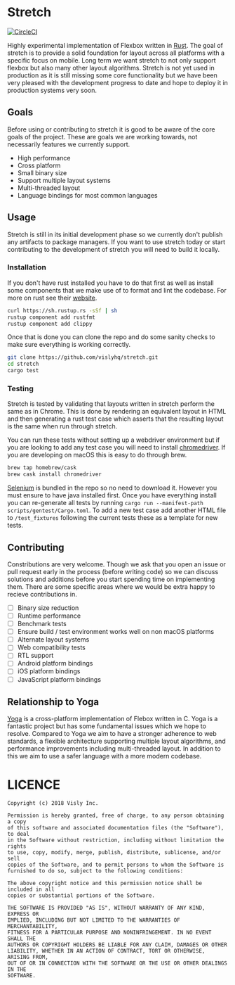 # Stretch
[![CircleCI](https://circleci.com/gh/vislyhq/stretch.svg?style=svg)](https://circleci.com/gh/vislyhq/stretch)

Highly experimental implementation of Flexbox written in [Rust](https://www.rust-lang.org). The goal of stretch is to provide a solid foundation for layout across all platforms with a specific focus on mobile. Long term we want stretch to not only support flexbox but also many other layout algorithms. Stretch is not yet used in production as it is still missing some core functionality but we have been very pleased with the development progress to date and hope to deploy it in production systems very soon.

## Goals
Before using or contributing to stretch it is good to be aware of the core goals of the project. These are goals we are working towards, not necessarily features we currently support.

- High performance
- Cross platform
- Small binary size
- Support multiple layout systems
- Multi-threaded layout
- Language bindings for most common languages

## Usage
Stretch is still in its initial development phase so we currently don't publish any artifacts to package managers. If you want to use stretch today or start contributing to the development of stretch you will need to build it locally.

### Installation
If you don't have rust installed you have to do that first as well as install some components that we make use of to format and lint the codebase. For more on rust see their [website](https://www.rust-lang.org).

```bash
curl https://sh.rustup.rs -sSf | sh
rustup component add rustfmt
rustup component add clippy
```

Once that is done you can clone the repo and do some sanity checks to make sure everything is working correctly.

```bash
git clone https://github.com/vislyhq/stretch.git
cd stretch
cargo test
```

### Testing
Stretch is tested by validating that layouts written in stretch perform the same as in Chrome. This is done by rendering an equivalent layout in HTML and then generating a rust test case which asserts that the resulting layout is the same when run through stretch.

You can run these tests without setting up a webdriver environment but if you are looking to add any test case you will need to install [chromedriver](http://chromedriver.chromium.org). If you are developing on macOS this is easy to do through brew.

```bash
brew tap homebrew/cask
brew cask install chromedriver
```

[Selenium](https://www.seleniumhq.org) is bundled in the repo so no need to download it. However you must ensure to have java installed first. Once you have everything install you can re-generate all tests by running `cargo run --manifest-path scripts/gentest/Cargo.toml`. To add a new test case add another HTML file to `/test_fixtures` following the current tests these as a template for new tests.

## Contributing
Constributions are very welcome. Though we ask that you open an issue or pull request early in the process (before writing code) so we can discuss solutions and additions before you start spending time on implementing them. There are some specific areas where we would be extra happy to recieve contributions in.

- [ ] Binary size reduction
- [ ] Runtime performance
- [ ] Benchmark tests
- [ ] Ensure build / test environment works well on non macOS platforms
- [ ] Alternate layout systems
- [ ] Web compatibility tests
- [ ] RTL support
- [ ] Android platform bindings
- [ ] iOS platform bindings
- [ ] JavaScript platform bindings

## Relationship to Yoga
[Yoga](https://www.yogalayout.com) is a cross-platform implementation of Flebox written in C. Yoga is a fantastic project but has some fundamental issues which we hope to resolve. Compared to Yoga we aim to have a stronger adherence to web standards, a flexible architecture supporting multiple layout algorithms, and performance improvements including multi-threaded layout. In addition to this we aim to use a safer language with a more modern codebase.

# LICENCE
```
Copyright (c) 2018 Visly Inc.

Permission is hereby granted, free of charge, to any person obtaining a copy
of this software and associated documentation files (the "Software"), to deal
in the Software without restriction, including without limitation the rights
to use, copy, modify, merge, publish, distribute, sublicense, and/or sell
copies of the Software, and to permit persons to whom the Software is
furnished to do so, subject to the following conditions:

The above copyright notice and this permission notice shall be included in all
copies or substantial portions of the Software.

THE SOFTWARE IS PROVIDED "AS IS", WITHOUT WARRANTY OF ANY KIND, EXPRESS OR
IMPLIED, INCLUDING BUT NOT LIMITED TO THE WARRANTIES OF MERCHANTABILITY,
FITNESS FOR A PARTICULAR PURPOSE AND NONINFRINGEMENT. IN NO EVENT SHALL THE
AUTHORS OR COPYRIGHT HOLDERS BE LIABLE FOR ANY CLAIM, DAMAGES OR OTHER
LIABILITY, WHETHER IN AN ACTION OF CONTRACT, TORT OR OTHERWISE, ARISING FROM,
OUT OF OR IN CONNECTION WITH THE SOFTWARE OR THE USE OR OTHER DEALINGS IN THE
SOFTWARE.
```

